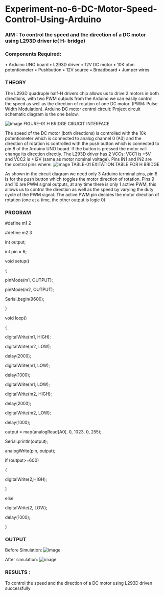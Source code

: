 # Experiment-no-6-DC-Motor-Speed-Control-Using-Arduino
### AIM : To control the speed and the direction of a DC motor using L293D driver ic( H- bridge)

### Components Required:
•	Arduino UNO board
•	L293D driver
•	12V DC motor
•	10K ohm potentiometer
•	Pushbutton
•	12V source
•	Breadboard
•	Jumper wires
### THEORY 
The L293D quadruple half-H drivers chip allows us to drive 2 motors in both directions, with two PWM outputs from the Arduino we can easily control the speed as well as the direction of rotation of one DC motor. (PWM: Pulse Width Modulation).
Arduino DC motor control circuit:
Project circuit schematic diagram is the one below.

![image](https://user-images.githubusercontent.com/36288975/167763051-b230c183-afc5-46f2-ba95-0f95e10dd6c9.png)
FIGURE-01 H BRIDGE CIRUCIT INTERFACE 
 
The speed of the DC motor (both directions) is controlled with the 10k potentiometer which is connected to analog channel 0 (A0) and the direction of rotation is controlled with the push button which is connected to pin 8 of the Arduino UNO board. If the button is pressed the motor will change its direction directly.
The L293D driver has 2 VCCs: VCC1 is +5V and VCC2 is +12V (same as motor nominal voltage). Pins IN1 and IN2 are the control pins where:
![image](https://user-images.githubusercontent.com/36288975/167763120-1421c2c5-8381-49eb-b376-03f6e1113b7a.png)
TABLE-01 EXITATION TABLE FOR H BRIDGE 

As shown in the circuit diagram we need only 3 Arduino terminal pins, pin 8 is for the push button which toggles the motor direction of rotation. Pins 9 and 10 are PWM signal outputs, at any time there is only 1 active PWM, this allows us to control the direction as well as the speed by varying the duty cycle of the PWM signal. The active PWM pin decides the motor direction of rotation (one at a time, the other output is logic 0).

### PRGORAM 
#define m1 2

#define m2 3

int output;

int pin = 6;

void setup()

{

pinMode(m1, OUTPUT);

pinMode(m2, OUTPUT);

Serial.begin(9600);

}

void loop()

{

digitalWrite(m1, HIGH);

digitalWrite(m2, LOW);

delay(2000);

digitalWrite(m1, LOW);

delay(1000);

digitalWrite(m1, LOW);

digitalWrite(m2, HIGH);

delay(2000);

digitalWrite(m2, LOW);

delay(1000);
  
output = map(analogRead(A0), 0, 1023, 0, 255);

Serial.println(output);

analogWrite(pin, output);

if (output>=600)

{

digitalWrite(2,HIGH);

}

else

digitalWrite(2, LOW);

delay(1000);

}

### OUTPUT

Before Simulation:
![image](https://github.com/Vijayalakshmi230/Experiment-no-6-DC-Motor-Speed-Control-Using-Arduino/assets/127175503/3e7a4817-7378-4c14-8847-b29d72f678e7)


After simulation:
![image](https://github.com/Vijayalakshmi230/Experiment-no-6-DC-Motor-Speed-Control-Using-Arduino/assets/127175503/17160188-8044-42ed-a9f5-a92db2d5a11c)



### RESULTS :
To control the speed and the direction of a DC motor using L293D driven successfully

